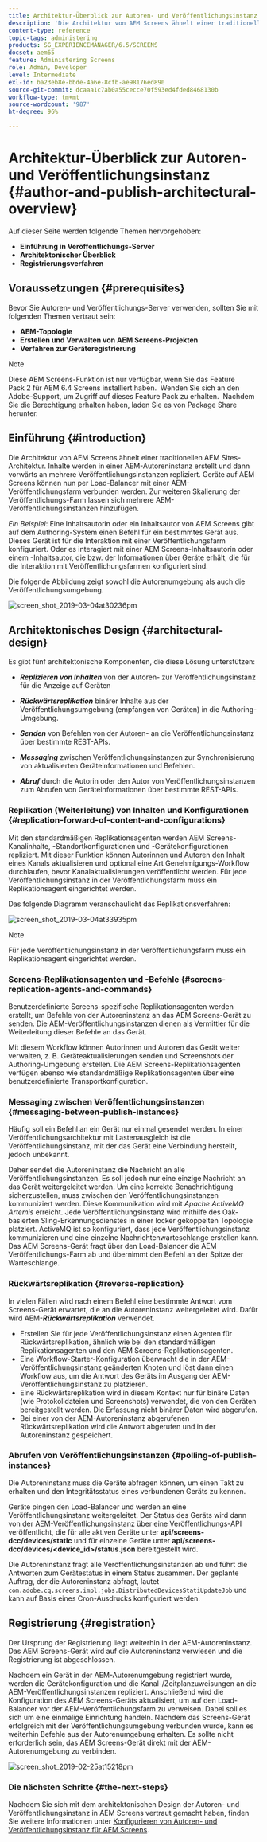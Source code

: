 ```yaml
---
title: Architektur-Überblick zur Autoren- und Veröffentlichungsinstanz
description: 'Die Architektur von AEM Screens ähnelt einer traditionellen AEM Sites-Architektur. Inhalte werden in einer AEM-Autoreninstanz erstellt und dann vorwärts an mehrere Veröffentlichungsinstanzen repliziert. '
content-type: reference
topic-tags: administering
products: SG_EXPERIENCEMANAGER/6.5/SCREENS
docset: aem65
feature: Administering Screens
role: Admin, Developer
level: Intermediate
exl-id: ba23eb8e-bbde-4a6e-8cfb-ae98176ed890
source-git-commit: dcaaa1c7ab0a55cecce70f593ed4fded8468130b
workflow-type: tm+mt
source-wordcount: '987'
ht-degree: 96%

---
```


# Architektur-Überblick zur Autoren- und Veröffentlichungsinstanz {#author-and-publish-architectural-overview}

Auf dieser Seite werden folgende Themen hervorgehoben:

* **Einführung in Veröffentlichungs-Server**
* **Architektonischer Überblick**
* **Registrierungsverfahren**

## Voraussetzungen {#prerequisites}

Bevor Sie Autoren- und Veröffentlichungs-Server verwenden, sollten Sie mit folgenden Themen vertraut sein:

* **AEM-Topologie**
* **Erstellen und Verwalten von AEM Screens-Projekten**
* **Verfahren zur Geräteregistrierung**

>[!NOTE]
>
>Diese AEM Screens-Funktion ist nur verfügbar, wenn Sie das Feature Pack 2 für AEM 6.4 Screens installiert haben.  Wenden Sie sich an den Adobe-Support, um Zugriff auf dieses Feature Pack zu erhalten.  Nachdem Sie die Berechtigung erhalten haben, laden Sie es von Package Share herunter.

## Einführung {#introduction}

Die Architektur von AEM Screens ähnelt einer traditionellen AEM Sites-Architektur. Inhalte werden in einer AEM-Autoreninstanz erstellt und dann vorwärts an mehrere Veröffentlichungsinstanzen repliziert. Geräte auf AEM Screens können nun per Load-Balancer mit einer AEM-Veröffentlichungsfarm verbunden werden. Zur weiteren Skalierung der Veröffentlichungs-Farm lassen sich mehrere AEM-Veröffentlichungsinstanzen hinzufügen.

*Ein Beispiel*: Eine Inhaltsautorin oder ein Inhaltsautor von AEM Screens gibt auf dem Authoring-System einen Befehl für ein bestimmtes Gerät aus. Dieses Gerät ist für die Interaktion mit einer Veröffentlichungsfarm konfiguriert. Oder es interagiert mit einer AEM Screens-Inhaltsautorin oder einem -Inhaltsautor, die bzw. der Informationen über Geräte erhält, die für die Interaktion mit Veröffentlichungsfarmen konfiguriert sind.

Die folgende Abbildung zeigt sowohl die Autorenumgebung als auch die Veröffentlichungsumgebung.

![screen_shot_2019-03-04at30236pm](assets/screen_shot_2019-03-04at30236pm.png)

## Architektonisches Design {#architectural-design}

Es gibt fünf architektonische Komponenten, die diese Lösung unterstützen:

* ***Replizieren von Inhalten*** von der Autoren- zur Veröffentlichungsinstanz für die Anzeige auf Geräten

* ***Rückwärtsreplikation*** binärer Inhalte aus der Veröffentlichungsumgebung (empfangen von Geräten) in die Authoring-Umgebung.
* ***Senden*** von Befehlen von der Autoren- an die Veröffentlichungsinstanz über bestimmte REST-APIs.
* ***Messaging*** zwischen Veröffentlichungsinstanzen zur Synchronisierung von aktualisierten Geräteinformationen und Befehlen.
* ***Abruf*** durch die Autorin oder den Autor von Veröffentlichungsinstanzen zum Abrufen von Geräteinformationen über bestimmte REST-APIs.

### Replikation (Weiterleitung) von Inhalten und Konfigurationen {#replication-forward-of-content-and-configurations}

Mit den standardmäßigen Replikationsagenten werden AEM Screens-Kanalinhalte, -Standortkonfigurationen und -Gerätekonfigurationen repliziert. Mit dieser Funktion können Autorinnen und Autoren den Inhalt eines Kanals aktualisieren und optional eine Art Genehmigungs-Workflow durchlaufen, bevor Kanalaktualisierungen veröffentlicht werden. Für jede Veröffentlichungsinstanz in der Veröffentlichungsfarm muss ein Replikationsagent eingerichtet werden.

Das folgende Diagramm veranschaulicht das Replikationsverfahren:

![screen_shot_2019-03-04at33935pm](assets/screen_shot_2019-03-04at33935pm.png)

>[!NOTE]
>
>Für jede Veröffentlichungsinstanz in der Veröffentlichungsfarm muss ein Replikationsagent eingerichtet werden.

### Screens-Replikationsagenten und -Befehle {#screens-replication-agents-and-commands}

Benutzerdefinierte Screens-spezifische Replikationsagenten werden erstellt, um Befehle von der Autoreninstanz an das AEM Screens-Gerät zu senden. Die AEM-Veröffentlichungsinstanzen dienen als Vermittler für die Weiterleitung dieser Befehle an das Gerät.

Mit diesem Workflow können Autorinnen und Autoren das Gerät weiter verwalten, z. B. Geräteaktualisierungen senden und Screenshots der Authoring-Umgebung erstellen. Die AEM Screens-Replikationsagenten verfügen ebenso wie standardmäßige Replikationsagenten über eine benutzerdefinierte Transportkonfiguration.

### Messaging zwischen Veröffentlichungsinstanzen {#messaging-between-publish-instances}

Häufig soll ein Befehl an ein Gerät nur einmal gesendet werden. In einer Veröffentlichungsarchitektur mit Lastenausgleich ist die Veröffentlichungsinstanz, mit der das Gerät eine Verbindung herstellt, jedoch unbekannt.

Daher sendet die Autoreninstanz die Nachricht an alle Veröffentlichungsinstanzen. Es soll jedoch nur eine einzige Nachricht an das Gerät weitergeleitet werden. Um eine korrekte Benachrichtigung sicherzustellen, muss zwischen den Veröffentlichungsinstanzen kommuniziert werden. Diese Kommunikation wird mit *Apache ActiveMQ Artemis* erreicht. Jede Veröffentlichungsinstanz wird mithilfe des Oak-basierten Sling-Erkennungsdienstes in einer locker gekoppelten Topologie platziert. ActiveMQ ist so konfiguriert, dass jede Veröffentlichungsinstanz kommunizieren und eine einzelne Nachrichtenwarteschlange erstellen kann. Das AEM Screens-Gerät fragt über den Load-Balancer die AEM Veröffentlichungs-Farm ab und übernimmt den Befehl an der Spitze der Warteschlange.

### Rückwärtsreplikation {#reverse-replication}

In vielen Fällen wird nach einem Befehl eine bestimmte Antwort vom Screens-Gerät erwartet, die an die Autoreninstanz weitergeleitet wird. Dafür wird AEM-***Rückwärtsreplikation*** verwendet.

* Erstellen Sie für jede Veröffentlichungsinstanz einen Agenten für Rückwärtsreplikation, ähnlich wie bei den standardmäßigen Replikationsagenten und den AEM Screens-Replikationsagenten.
* Eine Workflow-Starter-Konfiguration überwacht die in der AEM-Veröffentlichungsinstanz geänderten Knoten und löst dann einen Workflow aus, um die Antwort des Geräts im Ausgang der AEM-Veröffentlichungsinstanz zu platzieren.
* Eine Rückwärtsreplikation wird in diesem Kontext nur für binäre Daten (wie Protokolldateien und Screenshots) verwendet, die von den Geräten bereitgestellt werden. Die Erfassung nicht binärer Daten wird abgerufen.
* Bei einer von der AEM-Autoreninstanz abgerufenen Rückwärtsreplikation wird die Antwort abgerufen und in der Autoreninstanz gespeichert.

### Abrufen von Veröffentlichungsinstanzen {#polling-of-publish-instances}

Die Autoreninstanz muss die Geräte abfragen können, um einen Takt zu erhalten und den Integritätsstatus eines verbundenen Geräts zu kennen.

Geräte pingen den Load-Balancer und werden an eine Veröffentlichungsinstanz weitergeleitet. Der Status des Geräts wird dann von der AEM-Veröffentlichungsinstanz über eine Veröffentlichungs-API veröffentlicht, die für alle aktiven Geräte unter **api/screens-dcc/devices/static** und für einzelne Geräte unter **api/screens-dcc/devices/&lt;device_id>/status.json** bereitgestellt wird.

Die Autoreninstanz fragt alle Veröffentlichungsinstanzen ab und führt die Antworten zum Gerätestatus in einem Status zusammen. Der geplante Auftrag, der die Autoreninstanz abfragt, lautet `com.adobe.cq.screens.impl.jobs.DistributedDevicesStatiUpdateJob` und kann auf Basis eines Cron-Ausdrucks konfiguriert werden.

## Registrierung {#registration}

Der Ursprung der Registrierung liegt weiterhin in der AEM-Autoreninstanz. Das AEM Screens-Gerät wird auf die Autoreninstanz verwiesen und die Registrierung ist abgeschlossen.

Nachdem ein Gerät in der AEM-Autorenumgebung registriert wurde, werden die Gerätekonfiguration und die Kanal-/Zeitplanzuweisungen an die AEM-Veröffentlichungsinstanzen repliziert. Anschließend wird die Konfiguration des AEM Screens-Geräts aktualisiert, um auf den Load-Balancer vor der AEM-Veröffentlichungsfarm zu verweisen. Dabei soll es sich um eine einmalige Einrichtung handeln. Nachdem das Screens-Gerät erfolgreich mit der Veröffentlichungsumgebung verbunden wurde, kann es weiterhin Befehle aus der Autorenumgebung erhalten. Es sollte nicht erforderlich sein, das AEM Screens-Gerät direkt mit der AEM-Autorenumgebung zu verbinden.

![screen_shot_2019-02-25at15218pm](assets/screen_shot_2019-02-25at15218pm.png)

### Die nächsten Schritte {#the-next-steps}

Nachdem Sie sich mit dem architektonischen Design der Autoren- und Veröffentlichungsinstanz in AEM Screens vertraut gemacht haben, finden Sie weitere Informationen unter [Konfigurieren von Autoren- und Veröffentlichungsinstanz für AEM Screens](author-and-publish.md).
